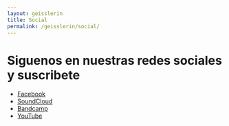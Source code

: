```yaml
---
layout: geisslerin
title: Social
permalink: /geisslerin/social/
---
```

# Siguenos en nuestras redes sociales y suscribete

<ul>
    <li><a href="https://www.facebook.com/geisslerin.metalband" target="_blank">Facebook</a></li>
    <li><a href="https://soundcloud.com/geisslerin-metal-band" target="_blank">SoundCloud</a></li>
    <li><a href="https://geisslerin.bandcamp.com/" target="_blank">Bandcamp</a></li>
    <li><a href="https://www.youtube.com/channel/UCF2DNSED0G-cLLu2nq9SQnw" target="_blank">YouTube</a></li>
</ul>